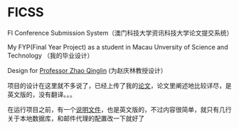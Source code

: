 # FICSS
FI Conference Submission System（澳门科技大学资讯科技大学论文提交系统）

My FYP(Final Year Project) as a student in Macau Unversity of Science and Technology （我的毕业设计）

Design for [Professor Zhao Qinglin](https://www.must.edu.mo/fi/staff/zhao-qing-lin) (为赵庆林教授设计）

项目的设计在这里就不多说了，已经上传了我的[论文](https://github.com/lihanxiang/fi-css/blob/master/LiHanXiang_ConSys_zql.pdf)，论文里阐述地比较详尽，是英文版的，没有翻译。。。

在运行项目之前，有一个[说明文件](https://github.com/lihanxiang/fi-css/blob/master/README-properties.pdf)，也是英文版的，不过内容很简单，就只有几行关于本地数据库，和邮件代理的配置改一下就好了
